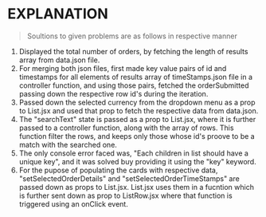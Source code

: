 # EXPLANATION

> Soultions to given problems are as follows in respective manner

1. Displayed the total number of orders, by fetching the length of results array from data.json file.
2. For merging both json files, first made key value pairs of id and timestamps for all elements of results array of timeStamps.json file in a controller function, and using those pairs, fetched the orderSubmitted passing down the respective row id's during the iteration.
3. Passed down the selected currency from the dropdown menu as a prop to List.jsx and used that prop to fetch the respective data from data.json.
4. The "searchText" state is passed as a prop to List.jsx, where it is further passed to a controller function, along with the array of rows. This function filter the rows, and keeps only those whose id's proove to be a match with the searched one.
5. The only console error faced was, "Each children in list should have a unique key", and it was solved buy providing it using the "key" keyword.
6. For the pupose of populating the cards with respective data, "setSelectedOrderDetails" and "setSelectedOrderTimeStamps" are passed down as props to List.jsx. List.jsx uses them in a fucntion which is further sent down as prop to ListRow.jsx where that function is triggered using an onClick event.

